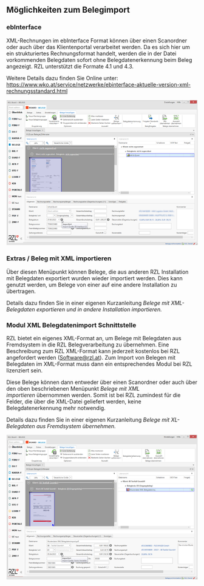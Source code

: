 ## Möglichkeiten zum Belegimport

### ebInterface

XML-Rechnungen im ebInterface Format können über einen Scanordner oder
auch über das Klientenportal verarbeitet werden. Da es sich hier um ein
strukturiertes Rechnungsformat handelt, werden die in der Datei
vorkommenden Belegdaten sofort ohne Belegdatenerkennung beim Beleg
angezeigt. RZL unterstützt die Formate 4.1 und 4.3.

Weitere Details dazu finden Sie Online unter:  
<https://www.wko.at/service/netzwerke/ebinterface-aktuelle-version-xml-rechnungsstandard.html>

![](img/image26.png)

### Extras / Beleg mit XML importieren

Über diesen Menüpunkt können Belege, die aus anderen RZL Installation
mit Belegdaten exportiert wurden wieder importiert werden. Dies kann
genutzt werden, um Belege von einer auf eine andere Installation zu
übertragen.

Details dazu finden Sie in einer eigenen Kurzanleitung *Belege mit
XML-Belegdaten exportieren und in andere Installation importieren.*

### Modul XML Belegdatenimport Schnittstelle

RZL bietet ein eigenes XML-Format an, um Belege mit Belegdaten aus
Fremdsystem in die RZL Belegverarbeitung zu übernehmen. Eine
Beschreibung zum RZL XML-Format kann jederzeit kostenlos bei RZL
angefordert werden (<Software@rzl.at>). Zum Import von Belegen mit
Belegdaten im XML-Format muss dann ein entsprechendes Modul bei RZL
lizenziert sein.  
  
Diese Belege können dann entweder über einen Scanordner oder auch über
den oben beschriebenen Menüpunkt *Belege mit XML importieren* übernommen
werden. Somit ist bei RZL zumindest für die Felder, die über die
XML-Datei geliefert werden, keine Belegdatenerkennung mehr notwendig.

Details dazu finden Sie in einer eigenen Kurzanleitung *Belege mit
XL-Belegdaten aus Fremdsystem übernehmen.*

![](img/image27.png)
